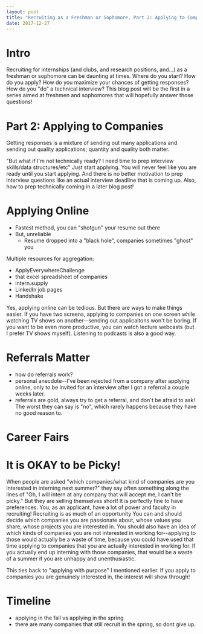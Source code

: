 ```yaml
---
layout: post
title: "Recruiting as a Freshman or Sophomore, Part 2: Applying to Companies, Getting Responses"
date: 2017-12-27
---
```


# Intro

Recruiting for internships (and clubs, and research positions, and...) as a freshman or sophomore can be daunting at times. Where do you start? How do you apply? How do you maximize your chances of getting responses? How do you "do" a technical interview? This blog post will be the first in a series aimed at freshmen and sophomores that will hopefully answer those questions!

# Part 2: Applying to Companies

Getting responses is a mixture of sending out many applications and sending out quality applications; quantity and quality both matter. 

"But what if I'm not technically ready? I need time to prep interview skills/data structures/etc" Just start applying. You will never feel like you are ready until you start applying. And there is no better motivation to prep interview questions like an actual interview deadline that is coming up. Also, how to prep technically coming in a later blog post!

# Applying Online

- Fastest method, you can "shotgun" your resume out there 
- But, unreliable
  - Resume dropped into a "black hole", companies sometimes "ghost" you

Multiple resources for aggregation:
  - ApplyEverywhereChallenge
  - that excel spreadsheet of companies
  - intern.supply
  - LinkedIn job pages
  - Handshake

Yes, applying online can be tedious. But there are ways to make things easier. If you have two screens, applying to companies on one screen while watching TV shows on another--sending out applicaitons won't be boring. If you want to be even more productive, you can watch lecture webcasts (but I prefer TV shows myself). Listening to podcasts is also a good way. 

# Referrals Matter

- how do referrals work?
- personal anecdote--I've been rejected from a company after applying online, only to be invited for an interview after I got a referral a couple weeks later. 
- referrals are gold, always try to get a referral, and don't be afraid to ask! The worst they can say is "no", which rarely happens because they have no good reason to. 

# Career Fairs

# It is OKAY to be Picky!

When people are asked "which companies/what kind of companies are you interested in interning next summer?" they say often something along the lines of "Oh, I will intern at any company that will accept me, I can't be picky." But they are selling themselves short! It is perfectly fine to have preferences. You, as an applicant, have a lot of power and faculty in recruiting! Recruiting is as much of an opportunity  You can and should decide which companies you are passionate about, whose values you share, whose projects you are interested in. You should also have an idea of which kinds of companies you are not interested in working for--applying to those would actually be a waste of time, because you could have used that time applying to companies that you are actually interested in working for. If you actually end up interning with those companies, that would be a waste of a summer if you are unhappy and unenthusiastic. 

This ties back to "applying with purpose" I mentioned earlier. If you apply to companies you are genuinely interested in, the interest will show through!

# Timeline
  - applying in the fall vs applying in the spring
  - there are many companies that still recruit in the spring, so dont give up. 